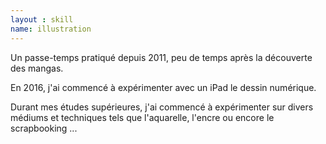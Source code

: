 ```yaml
---
layout : skill
name: illustration
---
```


Un passe-temps pratiqué depuis 2011, peu de temps après la découverte des mangas.

En 2016, j'ai commencé à expérimenter avec un iPad le dessin numérique.

Durant mes études supérieures, j'ai commencé à expérimenter sur divers médiums et techniques tels que l'aquarelle, l'encre ou encore le scrapbooking ...

<!-- TODO : cf. lien Insta ? -->